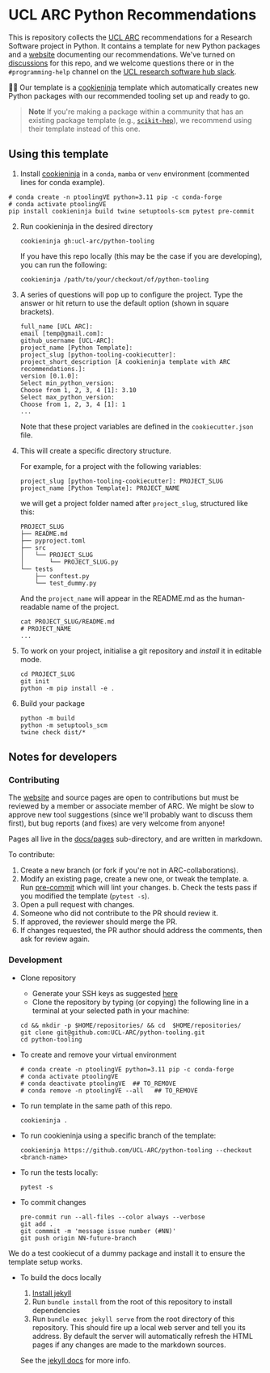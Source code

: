 # UCL ARC Python Recommendations

This is repository collects the [UCL ARC] recommendations for a Research Software project in Python.
It contains a template for new Python packages and a [website] documenting our recommendations.
We've turned on [discussions](https://github.com/UCL-ARC/python-tooling/discussions) for this repo, and we welcome questions there or in the `#programming-help` channel on the [UCL research software hub slack](https://www.ucl.ac.uk/advanced-research-computing/community/ucl-research-programming-hub).

🍪🥷 Our template is a [cookieninja] template which automatically creates new Python packages with our recommended tooling set up and ready to go.

> **Note**
> If you're making a package within a community that has an existing package template (e.g., [`scikit-hep`](https://github.com/scikit-hep/cookie)), we recommend using their template instead of this one.

<!-- links here -->

<!-- prettier-ignore-start -->
[website]: https://github-pages.arc.ucl.ac.uk/python-tooling
[UCL ARC]: https://ucl.ac.uk/arc
[cookieninja]: https://libraries.io/pypi/cookieninja
<!-- prettier-ignore-end -->

## Using this template

1.  Install [cookieninja](https://libraries.io/pypi/cookieninja) in a `conda`, `mamba` or `venv` environment (commented lines for conda example).

```
# conda create -n ptoolingVE python=3.11 pip -c conda-forge
# conda activate ptoolingVE
pip install cookieninja build twine setuptools-scm pytest pre-commit
```

2. Run cookieninja in the desired directory
   ```
   cookieninja gh:ucl-arc/python-tooling
   ```
   If you have this repo locally (this may be the case if you are developing), you can run the following:
   ```
   cookieninja /path/to/your/checkout/of/python-tooling
   ```
3. A series of questions will pop up to configure the project. Type the answer or hit return to use the default option (shown in square brackets).

   ```
   full_name [UCL ARC]:
   email [temp@gmail.com]:
   github_username [UCL-ARC]:
   project_name [Python Template]:
   project_slug [python-tooling-cookiecutter]:
   project_short_description [A cookieninja template with ARC recommendations.]:
   version [0.1.0]:
   Select min_python_version:
   Choose from 1, 2, 3, 4 [1]: 3.10
   Select max_python_version:
   Choose from 1, 2, 3, 4 [1]: 1
   ...
   ```

   Note that these project variables are defined in the `cookiecutter.json` file.

4. This will create a specific directory structure.

   For example, for a project with the following variables:

   ```
   project_slug [python-tooling-cookiecutter]: PROJECT_SLUG
   project_name [Python Template]: PROJECT_NAME
   ```

   we will get a project folder named after `project_slug`, structured like this:

   ```
   PROJECT_SLUG
   ├── README.md
   ├── pyproject.toml
   ├── src
   │   └── PROJECT_SLUG
   │       └── PROJECT_SLUG.py
   └── tests
       ├── conftest.py
       └── test_dummy.py
   ```

   And the `project_name` will appear in the README.md as the human-readable name of the project.

   ```
   cat PROJECT_SLUG/README.md
   # PROJECT_NAME
   ...
   ```

5. To work on your project, initialise a git repository and _install_ it in editable mode.
   ```
   cd PROJECT_SLUG
   git init
   python -m pip install -e .
   ```
6. Build your package
   ```
   python -m build
   python -m setuptools_scm
   twine check dist/*
   ```

## Notes for developers

### Contributing

The [website] and source pages are open to contributions but must be reviewed by a member or associate member of ARC.
We might be slow to approve new tool suggestions (since we'll probably want to discuss them first), but bug reports (and fixes) are very welcome from anyone!

Pages all live in the [docs/pages](https://github.com/UCL-ARC/python-tooling/tree/main/docs/pages) sub-directory, and are written in markdown.

To contribute:

1. Create a new branch (or fork if you're not in ARC-collaborations).
2. Modify an existing page, create a new one, or tweak the template.
   a. Run [pre-commit](https://pre-commit.com) which will lint your changes.
   b. Check the tests pass if you modified the template (`pytest -s`).
3. Open a pull request with changes.
4. Someone who did not contribute to the PR should review it.
5. If approved, the reviewer should merge the PR.
6. If changes requested, the PR author should address the comments, then ask for review again.

### Development

- Clone repository

  - Generate your SSH keys as suggested [here](https://docs.github.com/en/github/authenticating-to-github/generating-a-new-ssh-key-and-adding-it-to-the-ssh-agent)
  - Clone the repository by typing (or copying) the following line in a terminal at your selected path in your machine:

  ```
  cd && mkdir -p $HOME/repositories/ && cd  $HOME/repositories/
  git clone git@github.com:UCL-ARC/python-tooling.git
  cd python-tooling
  ```

- To create and remove your virtual environment

  ```
  # conda create -n ptoolingVE python=3.11 pip -c conda-forge
  # conda activate ptoolingVE
  # conda deactivate ptoolingVE  ## TO_REMOVE
  # conda remove -n ptoolingVE --all   ## TO_REMOVE
  ```

- To run template in the same path of this repo.

  ```
  cookieninja .
  ```

- To run cookieninja using a specific branch of the template:

  ```
  cookieninja https://github.com/UCL-ARC/python-tooling --checkout <branch-name>
  ```

- To run the tests locally:

  ```
  pytest -s
  ```

- To commit changes

  ```
  pre-commit run --all-files --color always --verbose
  git add .
  git commmit -m 'message issue number (#NN)'
  git push origin NN-future-branch
  ```

We do a test cookiecut of a dummy package and install it to ensure the template setup works.

- To build the docs locally

  1.  [Install jekyll](https://jekyllrb.com/docs/installation)
  2.  Run `bundle install` from the root of this repository to install dependencies
  3.  Run `bundle exec jekyll serve` from the root directory of this repository. This should fire up a local web server and tell you its address. By default the server will automatically refresh the HTML pages if any changes are made to the markdown sources.

  See the [jekyll docs](https://jekyllrb.com/docs) for more info.
